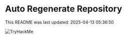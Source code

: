 # Auto Regenerate Repository

This README was last updated: 2025-04-13 05:36:50

 ![TryHackMe](https://tryhackme.com/badge/533634)